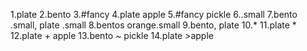 1.plate
2.bento
3.#fancy
4.plate apple
5.#fancy pickle
6..small
7.bento .small, plate .small
8.bentos orange.small
9.bento, plate
10.*
11.plate *
12.plate + apple
13.bento ~ pickle
14.plate >apple
